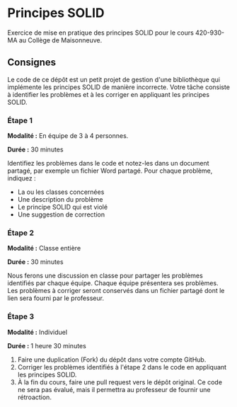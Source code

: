 # Principes SOLID

Exercice de mise en pratique des principes SOLID pour le cours 420-930-MA au
Collège de Maisonneuve.

## Consignes

Le code de ce dépôt est un petit projet de gestion d'une bibliothèque qui
implémente les principes SOLID de manière incorrecte. Votre tâche consiste à
identifier les problèmes et à les corriger en appliquant les principes SOLID.

### Étape 1

**Modalité :** En équipe de 3 à 4 personnes.

**Durée :** 30 minutes

Identifiez les problèmes dans le code et notez-les dans un document partagé, par exemple
un fichier Word partagé. Pour chaque problème, indiquez :

- La ou les classes concernées
- Une description du problème
- Le principe SOLID qui est violé
- Une suggestion de correction

### Étape 2

**Modalité :** Classe entière

**Durée :** 30 minutes

Nous ferons une discussion en classe pour partager les problèmes identifiés par
chaque équipe. Chaque équipe présentera ses problèmes. Les problèmes à corriger seront
conservés dans un fichier partagé dont le lien sera fourni par le professeur.

### Étape 3

**Modalité :** Individuel

**Durée :** 1 heure 30 minutes

1. Faire une duplication (Fork) du dépôt dans votre compte GitHub.
2. Corriger les problèmes identifiés à l'étape 2 dans le code en
   appliquant les principes SOLID.
3. À la fin du cours, faire une pull request vers le dépôt original. Ce code ne sera pas
   évalué, mais il permettra au professeur de fournir une rétroaction.